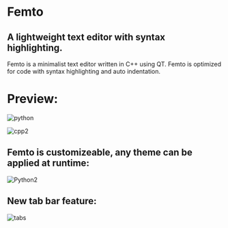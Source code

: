 # Femto
## A lightweight text editor with syntax highlighting.
Femto is a minimalist text editor written in C++ using QT.
Femto is optimized for code with syntax highlighting and auto indentation.

# Preview:
![python](https://user-images.githubusercontent.com/112822029/229016083-fe204a00-8325-4daf-9e9d-b455e4c17152.png)

![cpp2](https://user-images.githubusercontent.com/112822029/229017421-cab72a80-4390-402f-b7bc-ddf2e1700d8d.png)

## Femto is customizeable, any theme can be applied at runtime:
![Python2](https://user-images.githubusercontent.com/112822029/229016958-8a64084c-d1dd-4b50-bc42-0473044ecd99.png)

## New tab bar feature:
![tabs](https://github.com/ArZero-12/Femto/assets/112822029/f48b9f83-bb8d-4da4-b63a-d52ecb32745d)
